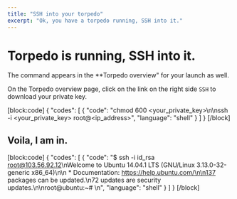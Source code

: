 ```yaml
---
title: "SSH into your torpedo"
excerpt: "Ok, you have a torpedo running, SSH into it."
---
```

# Torpedo is running, SSH into it.

The command appears in the **Torpedo overview" for your launch as well. 

On the Torpedo overview page, click on the link on the right side `SSH` to download your private key.

[block:code]
{
  "codes": [
    {
      "code": "chmod 600 <your_private_key>\n\nssh -i <your_private_key> root@<ip_address>",
      "language": "shell"
    }
  ]
}
[/block]
## Voila, I am in. 
[block:code]
{
  "codes": [
    {
      "code": "$ ssh -i id_rsa root@103.56.92.12\nWelcome to Ubuntu 14.04.1 LTS (GNU/Linux 3.13.0-32-generic x86_64)\n\n * Documentation:  https://help.ubuntu.com/\n\n137 packages can be updated.\n72 updates are security updates.\n\nroot@ubuntu:~# \n",
      "language": "shell"
    }
  ]
}
[/block]